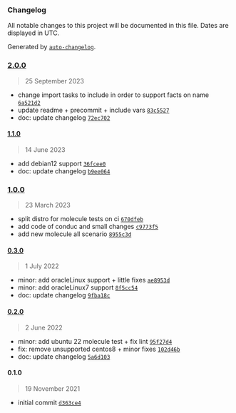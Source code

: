 ### Changelog

All notable changes to this project will be documented in this file. Dates are displayed in UTC.

Generated by [`auto-changelog`](https://github.com/CookPete/auto-changelog).

### [2.0.0](https://github.com/lotusnoir/ansible-system_network/compare/1.1.0...2.0.0)

> 25 September 2023

- change import tasks to include in order to support facts on name [`6a521d2`](https://github.com/lotusnoir/ansible-system_network/commit/6a521d2f67ae76675a63ebc3bc7870f12c02b5d9)
- update readme + precommit + include vars [`83c5527`](https://github.com/lotusnoir/ansible-system_network/commit/83c5527ae846505514b6f1998f46f994916ff36b)
- doc: update changelog [`72ec702`](https://github.com/lotusnoir/ansible-system_network/commit/72ec7028f12827702c54c385eeeaee47ab8daae5)

#### [1.1.0](https://github.com/lotusnoir/ansible-system_network/compare/1.0.0...1.1.0)

> 14 June 2023

- add debian12 support [`36fcee0`](https://github.com/lotusnoir/ansible-system_network/commit/36fcee0d1c518c24445850bd731a95539481da9a)
- doc: update changelog [`b9ee064`](https://github.com/lotusnoir/ansible-system_network/commit/b9ee0641cbe502020fa04225cfeac00994f26a6b)

### [1.0.0](https://github.com/lotusnoir/ansible-system_network/compare/0.3.0...1.0.0)

> 23 March 2023

- split distro for molecule tests on ci [`670dfeb`](https://github.com/lotusnoir/ansible-system_network/commit/670dfeb227a42a7b3f11469ce6b7c2d01465b9d9)
- add code of conduc and small changes [`c9773f5`](https://github.com/lotusnoir/ansible-system_network/commit/c9773f525773e02e0cc1152fb8d9ba4629eebfd8)
- add new molecule all scenario [`8955c3d`](https://github.com/lotusnoir/ansible-system_network/commit/8955c3d1e86a9b68d9d6bc165b3a29d94aaab4fb)

#### [0.3.0](https://github.com/lotusnoir/ansible-system_network/compare/0.2.0...0.3.0)

> 1 July 2022

- minor: add oracleLinux support + little fixes [`ae8953d`](https://github.com/lotusnoir/ansible-system_network/commit/ae8953d30b3635d797d2c6410c8513b74e38eadd)
- minor: add oracleLinux7 support [`8f5cc54`](https://github.com/lotusnoir/ansible-system_network/commit/8f5cc540be457e81448c0be377b696261ee3d50e)
- doc: update changelog [`9fba18c`](https://github.com/lotusnoir/ansible-system_network/commit/9fba18c218d4522f456e0391e3fa8ddaf38c2bcd)

#### [0.2.0](https://github.com/lotusnoir/ansible-system_network/compare/0.1.0...0.2.0)

> 2 June 2022

- minor: add ubuntu 22 molecule test + fix lint [`95f27d4`](https://github.com/lotusnoir/ansible-system_network/commit/95f27d4984cc60b417117ac1dc5aa3decf31bdfd)
- fix: remove unsupported centos8 + minor fixes [`102d46b`](https://github.com/lotusnoir/ansible-system_network/commit/102d46bd82c7e2c1d2d379c3dabc913750295f82)
- doc: update changelog [`5a6d103`](https://github.com/lotusnoir/ansible-system_network/commit/5a6d103a6661c3b4922c56522a0a3be095f66a9e)

#### 0.1.0

> 19 November 2021

- initial commit [`d363ce4`](https://github.com/lotusnoir/ansible-system_network/commit/d363ce4e9e0c9a28f737191efca0835a9c661c33)
